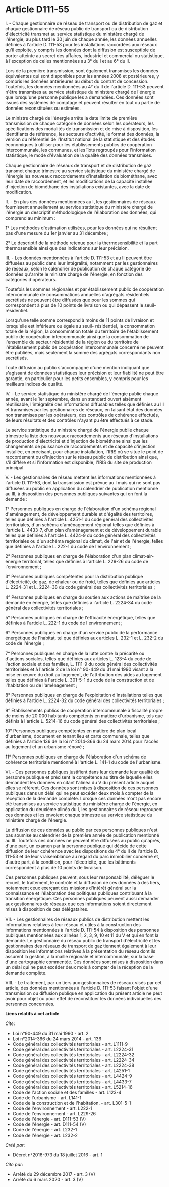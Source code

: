 # Article D111-55

I. - Chaque gestionnaire de réseau de transport ou de distribution de gaz et chaque gestionnaire de réseau public de
transport ou de distribution d'électricité transmet au service statistique du ministère chargé de l'énergie, au plus tard le
30 juin de chaque année, les données annuelles définies à l'article D. 111-53 pour les installations raccordées aux réseaux
qu'il exploite, y compris les données dont la diffusion est susceptible de porter atteinte au secret des affaires, industriel
et commercial ou statistique, à l'exception de celles mentionnées au 3° du I et au 6° du II. 

Lors de la première transmission, sont également transmises les données équivalentes qui sont disponibles pour les années
2008 et postérieures, y compris les données antérieures au début du contrat de concession. Toutefois, les données mentionnées
au 4° du II de l'article D. 111-53 peuvent n'être transmises au service statistique du ministère chargé de l'énergie que
lorsqu'une personne publique les a demandées. Ces données sont issues des systèmes de comptage et peuvent résulter en tout ou
partie de données reconstituées ou estimées. 

Le ministre chargé de l'énergie arrête la date limite de première transmission de chaque catégorie de données selon les
opérateurs, les spécifications des modalités de transmission et de mise à disposition, les identifiants de référence, les
secteurs d'activité, le format des données, la version du référentiel de l'Institut national de la statistique et des études
économiques à utiliser pour les établissements publics de coopération intercommunale, les communes, et les îlots regroupés
pour l'information statistique, le mode d'évaluation de la qualité des données transmises. 

Chaque gestionnaire de réseaux de transport et de distribution de gaz transmet chaque trimestre au service statistique du
ministère chargé de l'énergie les nouveaux raccordements d'installation de biométhane, avec leur date de raccordement, et les
modifications de la capacité installée d'injection de biométhane des installations existantes, avec la date de modification. 

II. - En plus des données mentionnées au I, les gestionnaires de réseaux fournissent annuellement au service statistique du
ministère chargé de l'énergie un descriptif méthodologique de l'élaboration des données, qui comprend au minimum : 

1° Les méthodes d'estimation utilisées, pour les données qui ne résultent pas d'une mesure du 1er janvier au 31 décembre ; 

2° Le descriptif de la méthode retenue pour la thermosensibilité et la part thermosensible ainsi que des indications sur leur
précision. 

III. - Les données mentionnées à l'article D. 111-53 et au II peuvent être diffusées au public dans leur intégralité,
notamment par les gestionnaires de réseaux, selon le calendrier de publication de chaque catégorie de données qu'arrête le
ministre chargé de l'énergie, en fonction des catégories d'opérateurs. 

Toutefois les sommes régionales et par établissement public de coopération intercommunale de consommations annuelles
d'agrégats résidentiels secrétisés ne peuvent être diffusées que pour les sommes qui correspondent à plus de 10 points de
livraison ou qui dépassent le seuil-résidentiel. 

Lorsqu'une telle somme correspond à moins de 11 points de livraison et lorsqu'elle est inférieure ou égale au seuil-
résidentiel, la consommation totale de la région, la consommation totale du territoire de l'établissement public de
coopération intercommunale ainsi que la consommation de l'ensemble du secteur résidentiel de la région ou du territoire de
l'établissement public de coopération intercommunale concerné ne peuvent être publiées, mais seulement la somme des agrégats
correspondants non secrétisés. 

Toute diffusion au public s'accompagne d'une mention indiquant que s'agissant de données statistiques leur précision et leur
fiabilité ne peut être garantie, en particulier pour les petits ensembles, y compris pour les meilleurs indices de qualité. 

IV. - Le service statistique du ministère chargé de l'énergie publie chaque année, avant le 1er septembre, dans un standard
ouvert aisément réutilisable, l'intégralité des informations diffusables telles que définies au III et transmises par les
gestionnaires de réseaux, en faisant état des données non transmises par les opérateurs, des contrôles de cohérence
effectués, de leurs résultats et des contrôles n'ayant pu être effectués à ce stade. 

Le service statistique du ministère chargé de l'énergie publie chaque trimestre la liste des nouveaux raccordements aux
réseaux d'installations de production d'électricité et d'injection de biométhane ainsi que les changements de puissance de
raccordements et de capacité d'injection installée, en précisant, pour chaque installation, l'IRIS où se situe le point de
raccordement ou d'injection sur le réseau public de distribution ainsi que, s'il diffère et si l'information est disponible,
l'IRIS du site de production principal. 

V. - Les gestionnaires de réseau mettent les informations mentionnées à l'article D. 111-53, dont la transmission est prévue
au I mais qui ne sont pas diffusées au public en application du calendrier de publication mentionné au III, à disposition des
personnes publiques suivantes qui en font la demande : 

1° Personnes publiques en charge de l'élaboration d'un schéma régional d'aménagement, de développement durable et d'égalité
des territoires, telles que définies à l'article L. 4251-1 du code général des collectivités territoriales, d'un schéma
d'aménagement régional telles que définies à l'article L. 4433-7, d'un plan d'aménagement et de développement durable telles
que définies à l'article L. 4424-9 du code général des collectivités territoriales ou d'un schéma régional du climat, de
l'air et de l'énergie, telles que définies à l'article L. 222-1 du code de l'environnement ; 

2° Personnes publiques en charge de l'élaboration d'un plan climat-air-énergie territorial, telles que définies à l'article
L. 229-26 du code de l'environnement ; 

3° Personnes publiques compétentes pour la distribution publique d'électricité, de gaz, de chaleur ou de froid, telles que
définies aux articles L. 2224-31 et L. 2224-38 du code général des collectivités territoriales ; 

4° Personnes publiques en charge du soutien aux actions de maîtrise de la demande en énergie, telles que définies à l'article
L. 2224-34 du code général des collectivités territoriales ; 

5° Personnes publiques en charge de l'efficacité énergétique, telles que définies à l'article L. 222-1 du code de
l'environnement ; 

6° Personnes publiques en charge d'un service public de la performance énergétique de l'habitat, tel que définies aux
articles L. 232-1 et L. 232-2 du code de l'énergie ; 

7° Personnes publiques en charge de la lutte contre la précarité ou d'actions sociales, telles que définies aux articles L.
123-4 du code de l'action sociale et des familles, L. 1111-9 du code général des collectivités territoriales et à l'article 2
de la loi n° 90-449 du 31 mai 1990 visant à la mise en œuvre du droit au logement, de l'attribution des aides au logement
telles que définies à l'article L. 301-5-1 du code de la construction et de l'habitation ou de l'aménagement ; 

8° Personnes publiques en charge de l'exploitation d'installations telles que définies à l'article L. 2224-32 du code général
des collectivités territoriales ; 

9° Etablissements publics de coopération intercommunale à fiscalité propre de moins de 20 000 habitants compétents en matière
d'urbanisme, tels que définis à l'article L. 5214-16 du code général des collectivités territoriales ; 

10° Personnes publiques compétentes en matière de plan local d'urbanisme, document en tenant lieu et carte communale, telles
que définies à l'article 136 de la loi n° 2014-366 du 24 mars 2014 pour l'accès au logement et un urbanisme rénové ; 

11° Personnes publiques en charge de l'élaboration d'un schéma de cohérence territoriale mentionné à l'article L. 141-1 du
code de l'urbanisme. 

VI. - Ces personnes publiques justifient dans leur demande leur qualité de personne publique et précisent la compétence au
titre de laquelle elles demandent les données en citant l'alinéa du V du présent article auquel elles se réfèrent. Ces
données sont mises à disposition de ces personnes publiques dans un délai qui ne peut excéder deux mois à compter de la
réception de la demande complète. Lorsque ces données n'ont pas encore été transmises au service statistique du ministère
chargé de l'énergie, en application du deuxième alinéa du I, les gestionnaires de réseau regroupent ces données et les
envoient chaque trimestre au service statistique du ministère chargé de l'énergie. 

La diffusion de ces données au public par ces personnes publiques n'est pas soumise au calendrier de la première année de
publication mentionné au III. Toutefois ces données ne peuvent être diffusées au public qu'après, d'une part, un examen par
la personne publique qui décide de cette diffusion de leur cohérence avec les dispositions du 4° du II de l'article D. 111-53
et de leur vraisemblance au regard du parc immobilier concerné et, d'autre part, à la condition, pour l'électricité, que les
bâtiments correspondent à plus de 10 points de livraison. 

Ces personnes publiques peuvent, sous leur responsabilité, déléguer le recueil, le traitement, le contrôle et la diffusion de
ces données à des tiers, notamment ceux exerçant des missions d'intérêt général sur la connaissance et l'élaboration des
politiques publiques contribuant à la transition énergétique. Ces personnes publiques peuvent aussi demander aux
gestionnaires de réseaux que ces informations soient directement mises à disposition de ces délégataires. 

VII. - Les gestionnaires de réseaux publics de distribution mettent les informations relatives à leur réseau et utiles à la
construction des informations mentionnées à l'article D. 111-54 à disposition des personnes publiques mentionnées aux alinéas
1, 2, 3, 9, 10 et 11 du V et qui en font la demande. Le gestionnaire du réseau public de transport d'électricité et les
gestionnaires des réseaux de transport de gaz tiennent également à leur disposition les informations relatives à la
présentation du réseau dont ils assurent la gestion, à la maille régionale et intercommunale, sur la base d'une cartographie
commentée. Ces données sont mises à disposition dans un délai qui ne peut excéder deux mois à compter de la réception de la
demande complète. 

VIII. - Le traitement, par un tiers aux gestionnaires de réseaux visés par cet article, des données mentionnées à l'article
D. 111-53 faisant l'objet d'une transmission ou diffusion publique en application du présent article ne peut avoir pour objet
ou pour effet de reconstituer les données individuelles des personnes concernées.

**Liens relatifs à cet article**

_Cite_:

  - Loi n°90-449 du 31 mai 1990 - art. 2
  - Loi n°2014-366 du 24 mars 2014 - art. 136
  - Code général des collectivités territoriales - art. L1111-9
  - Code général des collectivités territoriales - art. L2224-31
  - Code général des collectivités territoriales - art. L2224-32
  - Code général des collectivités territoriales - art. L2224-34
  - Code général des collectivités territoriales - art. L2224-38
  - Code général des collectivités territoriales - art. L4251-1
  - Code général des collectivités territoriales - art. L4424-9
  - Code général des collectivités territoriales - art. L4433-7
  - Code général des collectivités territoriales - art. L5214-16
  - Code de l'action sociale et des familles - art. L123-4
  - Code de l'urbanisme - art. L141-1
  - Code de la construction et de l'habitation. - art. L301-5-1
  - Code de l'environnement - art. L222-1
  - Code de l'environnement - art. L229-26
  - Code de l'énergie - art. D111-53 (V)
  - Code de l'énergie - art. D111-54 (V)
  - Code de l'énergie - art. L232-1
  - Code de l'énergie - art. L232-2

_Créé par_:

  - Décret n°2016-973 du 18 juillet 2016 - art. 1

_Cité par_:

  - Arrêté du 29 décembre 2017 - art. 3 (V)
  - Arrêté du 6 mars 2020 - art. 3 (V)
